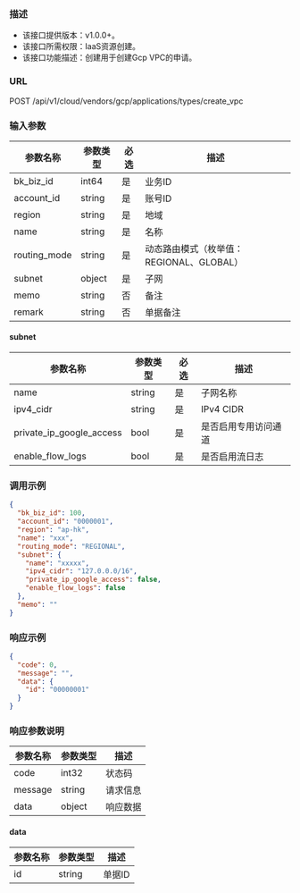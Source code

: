 ### 描述

- 该接口提供版本：v1.0.0+。
- 该接口所需权限：IaaS资源创建。
- 该接口功能描述：创建用于创建Gcp VPC的申请。

### URL

POST /api/v1/cloud/vendors/gcp/applications/types/create_vpc

### 输入参数

| 参数名称         | 参数类型   | 必选 | 描述                          |
|--------------|--------|----|-----------------------------|
| bk_biz_id    | int64  | 是  | 业务ID                        |
| account_id   | string | 是  | 账号ID                        |
| region       | string | 是  | 地域                          |
| name         | string | 是  | 名称                          |
| routing_mode | string | 是  | 动态路由模式（枚举值：REGIONAL、GLOBAL） |
| subnet       | object | 是  | 子网                          |
| memo         | string | 否  | 备注                          |
| remark       | string | 否  | 单据备注                        |

#### subnet

| 参数名称                     | 参数类型   | 必选 | 描述         |
|--------------------------|--------|----|------------|
| name                     | string | 是  | 子网名称       |
| ipv4_cidr                | string | 是  | IPv4 CIDR  |
| private_ip_google_access | bool   | 是  | 是否启用专用访问通道 |
| enable_flow_logs         | bool   | 是  | 是否启用流日志    |

### 调用示例

```json
{
  "bk_biz_id": 100,
  "account_id": "0000001",
  "region": "ap-hk",
  "name": "xxx",
  "routing_mode": "REGIONAL",
  "subnet": {
    "name": "xxxxx",
    "ipv4_cidr": "127.0.0.0/16",
    "private_ip_google_access": false,
    "enable_flow_logs": false
  },
  "memo": ""
}
```

### 响应示例

```json
{
  "code": 0,
  "message": "",
  "data": {
    "id": "00000001"
  }
}
```

### 响应参数说明

| 参数名称    | 参数类型   | 描述   |
|---------|--------|------|
| code    | int32  | 状态码  |
| message | string | 请求信息 |
| data    | object | 响应数据 |

#### data

| 参数名称 | 参数类型   | 描述   |
|------|--------|------|
| id   | string | 单据ID |

